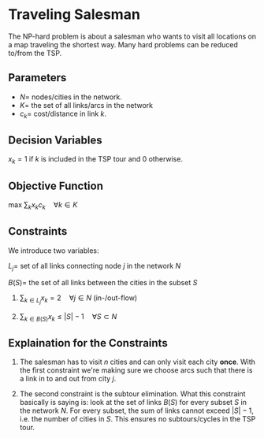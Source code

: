 # Traveling Salesman

The NP-hard problem is about a salesman who wants to visit all locations on a map traveling the shortest way. Many hard problems can be reduced to/from the TSP.

## Parameters

- $N=$ nodes/cities in the network.
- $K=$ the set of all links/arcs in the network
- $c_k=$ cost/distance in link $k$.

## Decision Variables

$x_k=1$ if $k$ is included in the TSP tour and $0$ otherwise.

## Objective Function

max $\sum_k x_kc_k\quad\forall k\in K$

## Constraints

We introduce two variables:

$L_j=$ set of all links connecting node $j$ in the network $N$

$B(S)=$ the set of all links between the cities in the subset $S$

1. $\sum_{k\in L_j}x_k=2\quad\forall j\in N$ (in-/out-flow)

2. $\sum_{k\in B(S)}x_k\leq|S|-1\quad\forall S\subset N$

## Explaination for the Constraints

1. The salesman has to visit $n$ cities and can only visit each city **once**. With the first constraint we're making sure we choose arcs such that there is a link in to and out from city $j$.

2. The second constraint is the subtour elimination. What this constraint basically is saying is: look at the set of links $B(S)$ for every subset $S$ in the network $N$. For every subset, the sum of links cannot exceed $|S|-1$, i.e. the number of cities in $S$. This ensures no subtours/cycles in the TSP tour.
